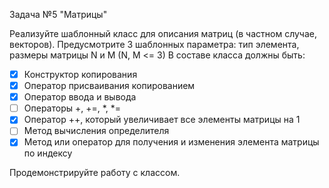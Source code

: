 Задача №5
"Матрицы"

Реализуйте шаблонный класс для описания матриц (в частном случае, векторов). Предусмотрите 3 шаблонных параметра: тип элемента, размеры матрицы N и M (N, M <= 3)
В составе класса должны быть:
- [x] Конструктор копирования
- [x] Оператор присваивания копированием
- [x] Оператор ввода и вывода
- [ ] Операторы +, +=, *, *=
- [x] Оператор ++, который увеличивает все элементы матрицы на 1
- [ ] Метод вычисления определителя
- [x] Метод или оператор для получения и изменения элемента матрицы по индексу

Продемонстрируйте работу с классом.
